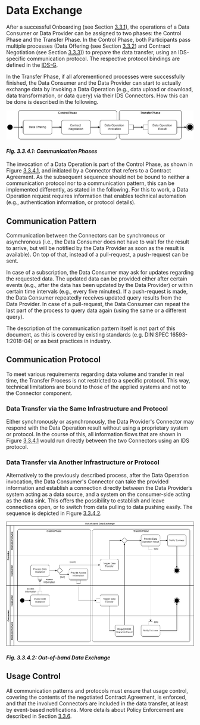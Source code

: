 # Data Exchange

<!-- https://github.com/International-Data-Spaces-Association/IDS-G-pre/tree/main/Communication/sequence-diagrams/data-connector-to-data-connector#requesting-data -->
<!-- from LaTex file section3_1_process_layer -->

After a successful Onboarding (see Section [3.3.1](3_3_1_Onboarding.md)), the operations of a Data 
Consumer or Data Provider can be assigned to two phases: the Control Phase and the Transfer Phase. 
In the Control Phase, both Participants pass multiple processes (Data Offering 
(see Section [3.3.2](3_3_2_Data_Offering.md)) and Contract Negotiation (see Section 
[3.3.3](3_3_3_Contract_Negotiation.md))) to prepare the data transfer, using an IDS-specific 
communication protocol. The respective protocol bindings are defined in the 
[IDS-G](https://github.com/International-Data-Spaces-Association/IDS-G). 

In the Transfer Phase, if all aforementioned processes were successfully finished, the Data Consumer 
and the Data Provider can start to actually exchange data by invoking a Data Operation (e.g., data 
upload or download, data transformation, or data query) via their IDS Connectors. How this can be 
done is described in the following.

![Communication Phases](media/communication-phases.png)
#### _Fig. 3.3.4.1: Communication Phases_

The invocation of a Data Operation is part of the Control Phase, as shown in Figure [3.3.4.1](#_fig-3341-communication-phases_), and 
initiated by a Connector that refers to a Contract Agreement. As the subsequent sequence should not 
be bound to neither a communication protocol nor to a communication pattern, this can be implemented 
differently, as stated in the following. For this to work, a Data Operation request requires 
information that enables technical automation (e.g., authentication information, or protocol details).

## Communication Pattern

Communication between the Connectors can be synchronous or asynchronous (i.e., the Data Consumer 
does not have to wait for the result to arrive, but will be notified by the Data Provider as soon as 
the result is available). On top of that, instead of a pull-request, a push-request can be sent. 

In case of a subscription, the Data Consumer may ask for updates regarding the requested data. The 
updated data can be provided either after certain events (e.g., after the data has been updated by 
the Data Provider) or within certain time intervals (e.g., every five minutes). If a push-request 
is made, the Data Consumer repeatedly receives updated query results from the Data Provider. In case 
of a pull-request, the Data Consumer can repeat the last part of the process to query data again 
(using the same or a different query).

The description of the communication pattern itself is not part of this document, as this is covered
by existing standards (e.g. DIN SPEC 16593-1:2018-04) or as best practices in industry.

## Communication Protocol

To meet various requirements regarding data volume and transfer in real time, the Transfer Process
is not restricted to a specific protocol. This way, technical limitations are bound to those of the 
applied systems and not to the Connector component.

### Data Transfer via the Same Infrastructure and Protocol

Either synchronously or asynchronously, the Data Provider's Connector may respond with the Data 
Operation result without using a proprietary system or protocol. In the course of this, all 
information flows that are shown in Figure [3.3.4.1](#_fig-3341-communication-phases_) 
would run directly between the two Connectors using an IDS protocol.

### Data Transfer via Another Infrastructure or Protocol

Alternatively to the previously described process, after the Data Operation invocation, the Data 
Consumer's Connector can take the provided information and establish a connection directly between 
the Data Provider’s system acting as a data source, and a system on the consumer-side acting as the 
data sink. This offers the possibility to establish and leave connections open, or to switch from 
data pulling to data pushing easily. The sequence is depicted in Figure [3.3.4.2](#_fig-3.3.4.2-out-of-band-data-exchange_).

![Out-of-band Data Exchange](media/data-transfer.png)
#### _Fig. 3.3.4.2: Out-of-band Data Exchange_

## Usage Control

All communication patterns and protocols must ensure that usage control, covering the contents of 
the negotiated Contract Agreement, is enforced, and that the involved Connectors are included in the 
data transfer, at least by event-based notifications. More details about Policy Enforcement are
described in Section [3.3.6](3_3_6_Policy_Enforcement.md).

